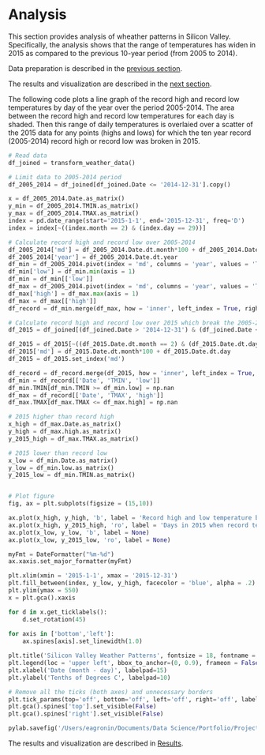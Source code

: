 # Analysis

This section provides analysis of wheather patterns in Silicon Valley.  Specifically, the analysis shows that the range of temperatures has widen in 2015 as compared to the previous 10-year period (from 2005 to 2014).

Data preparation is described in the [previous section](https://eagronin.github.io/sv-weather-prepare).

The results and visualization are described in the [next section](https://eagronin.github.io/sv-weather-report/).

The following code plots a line graph of the record high and record low temperatures by day of the year over the period 2005-2014. The area between the record high and record low temperatures for each day is shaded.  Then this range of daily temperatures is overlaied over a scatter of the 2015 data for any points (highs and lows) for which the ten year record (2005-2014) record high or record low was broken in 2015.

```python
# Read data
df_joined = transform_weather_data()

# Limit data to 2005-2014 period
df_2005_2014 = df_joined[df_joined.Date <= '2014-12-31'].copy()

x = df_2005_2014.Date.as_matrix()
y_min = df_2005_2014.TMIN.as_matrix()
y_max = df_2005_2014.TMAX.as_matrix()
index = pd.date_range(start='2015-1-1', end='2015-12-31', freq='D')
index = index[~((index.month == 2) & (index.day == 29))]

# Calculate record high and record low over 2005-2014
df_2005_2014['md'] = df_2005_2014.Date.dt.month*100 + df_2005_2014.Date.dt.day
df_2005_2014['year'] = df_2005_2014.Date.dt.year
df_min = df_2005_2014.pivot(index = 'md', columns = 'year', values = 'TMIN')
df_min['low'] = df_min.min(axis = 1)
df_min = df_min[['low']]
df_max = df_2005_2014.pivot(index = 'md', columns = 'year', values = 'TMAX')
df_max['high'] = df_max.max(axis = 1)
df_max = df_max[['high']]
df_record = df_min.merge(df_max, how = 'inner', left_index = True, right_index = True)

# Calculate record high and record low over 2015 which break the 2005-2014 records
df_2015 = df_joined[(df_joined.Date > '2014-12-31') & (df_joined.Date <= '2015-12-31')].copy()

df_2015 = df_2015[~((df_2015.Date.dt.month == 2) & (df_2015.Date.dt.day == 29))]       # remove 2/29
df_2015['md'] = df_2015.Date.dt.month*100 + df_2015.Date.dt.day
df_2015 = df_2015.set_index('md')

df_record = df_record.merge(df_2015, how = 'inner', left_index = True, right_index = True)
df_min = df_record[['Date', 'TMIN', 'low']]
df_min.TMIN[df_min.TMIN >= df_min.low] = np.nan
df_max = df_record[['Date', 'TMAX', 'high']]
df_max.TMAX[df_max.TMAX <= df_max.high] = np.nan

# 2015 higher than record high
x_high = df_max.Date.as_matrix()
y_high = df_max.high.as_matrix()
y_2015_high = df_max.TMAX.as_matrix()

# 2015 lower than record low
x_low = df_min.Date.as_matrix()
y_low = df_min.low.as_matrix()
y_2015_low = df_min.TMIN.as_matrix()


# Plot figure
fig, ax = plt.subplots(figsize = (15,10))

ax.plot(x_high, y_high, 'b', label = 'Record high and low temperature by day over 2005-2014')
ax.plot(x_high, y_2015_high, 'ro', label = 'Days in 2015 when record temperature was broken')
ax.plot(x_low, y_low, 'b', label = None)
ax.plot(x_low, y_2015_low, 'ro', label = None)

myFmt = DateFormatter("%m-%d")
ax.xaxis.set_major_formatter(myFmt)

plt.xlim(xmin = '2015-1-1', xmax = '2015-12-31')
plt.fill_between(index, y_low, y_high, facecolor = 'blue', alpha = .2)
plt.ylim(ymax = 550)
x = plt.gca().xaxis

for d in x.get_ticklabels():
    d.set_rotation(45)
    
for axis in ['bottom','left']:
    ax.spines[axis].set_linewidth(1.0)

plt.title('Silicon Valley Weather Patterns', fontsize = 18, fontname = 'Comic Sans MS', fontweight = 'bold', alpha=1)
plt.legend(loc = 'upper left', bbox_to_anchor=(0, 0.9), frameon = False)    #prop = {'weight':'bold'}
plt.xlabel('Date (month - day)', labelpad=15)
plt.ylabel('Tenths of Degrees C', labelpad=10)

# Remove all the ticks (both axes) and unnecessary borders
plt.tick_params(top='off', bottom='off', left='off', right='off', labelleft='on', labelbottom='on')
plt.gca().spines['top'].set_visible(False)
plt.gca().spines['right'].set_visible(False)

pylab.savefig('/Users/eagronin/Documents/Data Science/Portfolio/Project Output/sv-weather.png')
```

The results and visualization are described in [Results](https://eagronin.github.io/sv-weather-report/).
